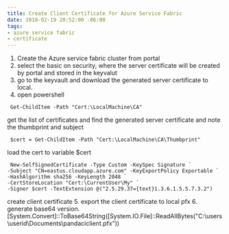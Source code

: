 ```yaml
---
title: Create Client Certificate for Azure Service Fabric
date: 2018-02-19 20:52:00 -06:00
tags:
- azure service fabric
- certificate
---
```


1. Create the Azure service fabric cluster from portal
2. select the basic on security, where the server certificate will be created by portal and stored in the keyvalut
3. go to the keyvault and download the generated server certificate to local.
4. open powershell
```
 Get-ChildItem -Path "Cert:\LocalMachine\CA" 
``` 
get the list of certificates and find the generated server certificate and note the thumbprint and subject

```
 $cert = Get-ChildItem -Path "Cert:\LocalMachine\CA\Thumbprint" 
```
load the cert to variable $cert

```
 New-SelfSignedCertificate -Type Custom -KeySpec Signature `
-Subject "CN=eastus.cloudapp.azure.com" -KeyExportPolicy Exportable `
-HashAlgorithm sha256 -KeyLength 2048 `
-CertStoreLocation "Cert:\CurrentUser\My" `
-Signer $cert -TextExtension @("2.5.29.37={text}1.3.6.1.5.5.7.3.2") 
```
create client certificate
5. export the client certificate to local pfx
6. generate base64 version. [System.Convert]::ToBase64String([System.IO.File]::ReadAllBytes("C:\users\userid\Documents\pandaciclient.pfx")) 


